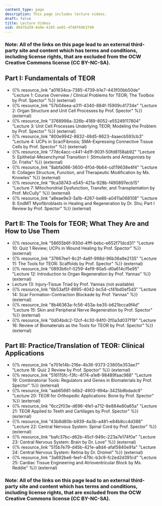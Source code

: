 ```yaml
---
content_type: page
description: This page includes lecture videos.
draft: false
title: Lecture Videos
uid: d647ba59-4a9e-4105-ae01-4f48f6963749
---
```

### Note: All of the links on this page lead to an external third-party site and content which has terms and conditions, including license rights, that are excluded from the OCW Creative Commons license (CC BY-NC-SA).

## Part I: Fundamentals of TEOR

- {{% resource_link "a01634ca-7385-4739-b1e7-443f00bb50de" "Lecture 1: Course Overview / Clinical Problems for TEOR; The Toolbox by Prof. Spector" %}} (external)
- {{% resource_link "57b04eea-a311-4340-884f-15909c41734e" "Lecture 2: Organ Structure and Unit Cell Processes by Prof. Spector" %}} (external)
- {{% resource_link "3768998a-326b-4189-8052-e55249117804" "Lecture 3: Unit Cell Processes Underlying TEOR; Modeling the Problem by Prof. Spector" %}} (external)
- {{% resource_link "800e9942-8832-48d5-8623-4aaecb593cb3" "Lecture 4: UCPs in Scar/Fibrosis; SMA-Expressing Connective Tissue Cells by Prof. Spector" %}} (external)
- {{% resource_link "77dc4acc-c441-4d1f-903f-50fd8158ab92" "Lecture 5: Epithelial-Mesenchymal Transition I: Stimulants and Antagonists by Dr. Friehs" %}} (external)
- {{% resource_link "8abfa066-3600-4f0d-9b64-cd119638e4f4" "Lecture 6: Collagen Structure, Function, and Therapeutic Modification by Ms. Knowles" %}} (external)
- {{% resource_link "9ca38743-e545-421a-928b-f490897ecb15" "Lecture 7: Mitochondrial Dysfunction, Transfer, and Transplantation by Prof. McCully" %}} (external)
- {{% resource_link "a8eae9e3-3a1b-4267-be86-a0411a068108" "Lecture 8: EndMT Myofibroblasts in Healing and Regeneration by Dr. Shu; Part I Review by Prof. Spector" %}} (external)

## Part II: The Tools for TEOR; What They Are and How to Use Them

- {{% resource_link "58655b6f-930d-4fff-bebc-e652f71dcd31" "Lecture 10: Quiz 1 Review; UCPs in Wound Healing by Prof. Spector" %}} (external)
- {{% resource_link "37667ee1-8c2f-4a6f-998d-96b36a9e2135" "Lecture 11: The Tools for TEOR: Scaffolds by Prof. Spector" %}} (external)
- {{% resource_link "0893b6cf-0259-4ef9-80a5-d0a614cf5e95" "Lecture 12: Introduction to Organ Regeneration by Prof. Yannas" %}} (external)
- Lecture 13: Injury-Tissue Triad by Prof. Yannas (not available)
- {{% resource_link "6b53af5f-8995-4042-bc54-cf41bd0ef5d3" "Lecture 14: Scar Formation-Contraction Blockade by Prof. Yannas" %}} (external)
- {{% resource_link "8b46363a-fc56-453a-be35-b621bcca9f4d" "Lecture 15: Skin and Peripheral Nerve Regeneration by Prof. Spector" %}} (external)
- {{% resource_link "0d04bdc2-12cf-4c30-94f0-2f0a3d037f19" "Lecture 16: Review of Biomaterials as the Tools for TEOR by Prof. Spector" %}} (external)

## Part III: Practice/Translation of TEOR: Clinical Applications

- {{% resource_link "e701e14b-216e-4b36-9373-23805e353ae7" "Lecture 18: Quiz 2 Review by Prof. Spector" %}} (external)
- {{% resource_link "516115fc-f3fc-4f74-a1e8-98489faac988" "Lecture 19: Combinatorial Tools: Regulators and Genes in Biomaterials by Prof. Spector" %}} (external)
- {{% resource_link "aab65681-b6b2-4903-994a-3425b8bdadc9" "Lecture 20: TEOR for Orthopedic Applications: Bone by Prof. Spector" %}} (external)
- {{% resource_link "6cc2f03e-d696-4fe1-a712-8e884e80a65a" "Lecture 21: TEOR Applied to Teeth and Cartilages by Prof. Spector" %}} (external)
- {{% resource_link "43b8d80b-b939-4a3b-a481-e84b8cc4d388" "Lecture 22: Central Nervous System: Spinal Cord by Prof. Spector" %}} (external)
- {{% resource_link "bafc37bc-d62b-45cf-949c-223a7e174f0e" "Lecture 23: Central Nervous System: Brain by Dr. Love" %}} (external)
- {{% resource_link "515b7e79-d45b-421e-a8d4-afaf5840e91a" "Lecture 24: Central Nervous System: Retina by Dr. Dromel" %}} (external)
- {{% resource_link "3a692be6-fee1-479c-b3c9-fc2ed2d391cd" "Lecture 25: Cardiac Tissue Engineering and Atrioventricular Block by Ms. Reddie" %}} (external)

### Note: All of the links on this page lead to an external third-party site and content which has terms and conditions, including license rights, that are excluded from the OCW Creative Commons license (CC BY-NC-SA).